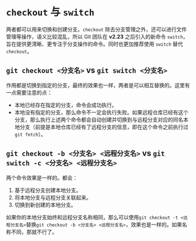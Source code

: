 # `checkout` 与 `switch`

两者都可以用来切换和创建分支。`checkout` 除去分支管理之外，还可以进行文件管理等操作，语义比较混乱，所以 Git 团队在 **v2.23** 之后引入的新命令 `switch`，旨在提供更清晰、更专注于分支操作的命令。同时也更加推荐使用 `switch` 替代 `checkout`。

## `git checkout <分支名>` vs `git switch <分支名>`

作用都是切换到指定的分支，最终的效果也一样，两者是可以相互替换的。这里有一点需要注意的点：

- 本地已经存在指定的分支，命令会成功执行。
- 本地没有指定的分支，那么命令不一定会执行失败。如果远程仓库已经有这个分支，那么执行上述两个命令都会自动创建并切换到与远程分支对应的同名本地分支（前提是本地仓库已经有了远程分支的信息，即在这个命令之前执行过 `git fetch`）。

## `git checkout -b <分支名> <远程分支名>` vs `git switch -c <分支名> <远程分支名>`

两个命令效果是一样的。都会：

1. 基于远程分支创建本地分支。
2. 将本地分支与远程分支关联起来。
3. 切换到新创建的本地分支。

如果你的本地分支始终和远程分支名称相同，那么可以使用`git checkout -t <远程分支名>`替换`git checkout -b <分支名> <远程分支名>`，效果也是一样的。如果名称不同，那就不行了。